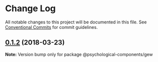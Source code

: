 # Change Log

All notable changes to this project will be documented in this file.
See [Conventional Commits](https://conventionalcommits.org) for commit guidelines.

<a name="0.1.2"></a>
## [0.1.2](https://github.com/kwarpechowski/Components-for-psychological-research/compare/v0.1.1...v0.1.2) (2018-03-23)




**Note:** Version bump only for package @psychological-components/gew
